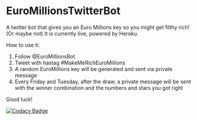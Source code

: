 # EuroMillionsTwitterBot
A twitter bot that gives you an Euro Millions key so you might get filthy rich! (Or maybe not)
It is currently live, powered by Heroku.

<p>How to use it:</p>
<ol>
<li> Follow @EuroMillionsBot</li>
<li> Tweet with hastag #MakeMeRichEuroMillions</li>
<li> A random EuroMillions key will be generated and sent via private message</li>
<li> Every Friday and Tuesday, after the draw, a private message will be sent with the winner combination and the numbers and stars you got right</li>
</ol>
<p>Good luck!</p>

[![Codacy Badge](https://api.codacy.com/project/badge/Grade/0c15f32f04bb4090a02f2ac24f594f18)](https://www.codacy.com/app/bastos-33296/EuroMillionsTwitterBot?utm_source=github.com&amp;utm_medium=referral&amp;utm_content=borgaster/EuroMillionsTwitterBot&amp;utm_campaign=Badge_Grade)
